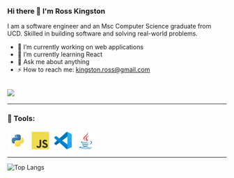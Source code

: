 ### Hi there 👋 I'm Ross Kingston

I am a software engineer and an Msc Computer Science graduate from UCD. Skilled in building software and solving real-world problems. 

- 🔭 I’m currently working on web applications
- 🌱 I’m currently learning React
- 💬 Ask me about anything
- ⚡ How to reach me: kingston.ross@gmail.com 


<!--
**Kingstr3/Kingstr3** is a ✨ _special_ ✨ repository because its `README.md` (this file) appears on your GitHub profile.
- 👯 I’m looking to collaborate on ...
- 🤔 I’m looking for help with ...
- 😄 Pronouns: ...
- ⚡ Fun fact: ...

<img src="https://img.shields.io/badge/Python-3776AB?style=for-the-badge&logo=python&logoColor=white"/>

<img src="https://github-readme-stats.vercel.app/api?username=Kingstr3&show_icons=true"/>

<img src="https://github-readme-stats.vercel.app/api/top-langs?username=Kingstr3"/>


-->
<br />

<img src="https://img.shields.io/badge/LinkedIn-0077B5?style=for-the-badge&logo=linkedin&logoColor=white"/>

<br />

<hr>

### 🧰 Tools: 

<p align="left">
<img src="https://raw.githubusercontent.com/github/explore/80688e429a7d4ef2fca1e82350fe8e3517d3494d/topics/python/python.png" alt="Python" height="40" style="vertical-align:top; margin:4px">
<img src="https://raw.githubusercontent.com/github/explore/80688e429a7d4ef2fca1e82350fe8e3517d3494d/topics/javascript/javascript.png" alt="Javascript" height="40" style="vertical-align:top; margin:4px">
<img src="https://raw.githubusercontent.com/github/explore/80688e429a7d4ef2fca1e82350fe8e3517d3494d/topics/visual-studio-code/visual-studio-code.png" alt="VS Code" height="40" style="vertical-align:top; margin:4px">
<img src="https://github.com/devicons/devicon/blob/master/icons/java/java-original.svg" alt="VS Code" height="40" style="vertical-align:top; margin:4px">  
</p>

<hr>




![Top Langs](https://github-readme-stats.vercel.app/api/top-langs/?username=Kingstr3&theme=tokyonight) 









